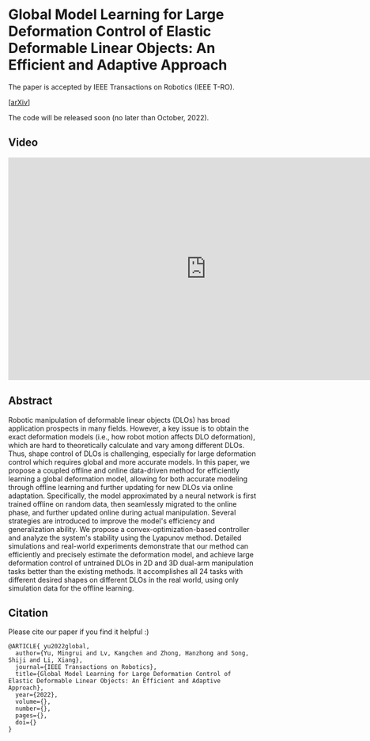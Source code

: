 # Global Model Learning for Large Deformation Control of Elastic Deformable Linear Objects: An Efficient and Adaptive Approach

The paper is accepted by IEEE Transactions on Robotics (IEEE T-RO).

[[arXiv](https://arxiv.org/abs/2205.04004)]

The code will be released soon (no later than October, 2022).



## Video

<p align="center">
<iframe width="800" height="450" src="https://www.youtube.com/embed/Gh5ncipo2SA" title="Global Model Learning for Large Deformation Control of Elastic Deformable Linear Objects" frameborder="0" allow="accelerometer; autoplay; clipboard-write; encrypted-media; gyroscope; picture-in-picture" allowfullscreen></iframe>
</p>




## Abstract

Robotic manipulation of deformable linear objects (DLOs) has broad application prospects in many fields. However, a key issue is to obtain the exact deformation models (i.e., how robot motion affects DLO deformation), which are hard to theoretically calculate and vary among different DLOs. Thus, shape control of DLOs is challenging, especially for large deformation control which requires global and more accurate models. In this paper, we propose a coupled offline and online data-driven method for efficiently learning a global deformation model, allowing for both accurate modeling through offline learning and further updating for new DLOs via online adaptation. Specifically, the model approximated by a neural network is first trained offline on random data, then seamlessly migrated to the online phase, and further updated online during actual manipulation. Several strategies are introduced to improve the model's efficiency and generalization ability. We propose a convex-optimization-based controller and analyze the system's stability using the Lyapunov method. Detailed simulations and real-world experiments demonstrate that our method can efficiently and precisely estimate the deformation model, and achieve large deformation control of untrained DLOs in 2D and 3D dual-arm manipulation tasks better than the existing methods. It accomplishes all 24 tasks with different desired shapes on different DLOs in the real world, using only simulation data for the offline learning.

## Citation

Please cite our paper if you find it helpful :)
```
@ARTICLE{ yu2022global,  
  author={Yu, Mingrui and Lv, Kangchen and Zhong, Hanzhong and Song, Shiji and Li, Xiang},  
  journal={IEEE Transactions on Robotics},   
  title={Global Model Learning for Large Deformation Control of Elastic Deformable Linear Objects: An Efficient and Adaptive Approach},   
  year={2022},  
  volume={},  
  number={},  
  pages={},  
  doi={}
}
```





